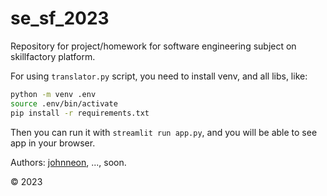 # se_sf_2023

Repository for project/homework for software engineering subject on skillfactory platform.

For using `translator.py` script, you need to install venv, and all libs, like:
```bash
python -m venv .env
source .env/bin/activate
pip install -r requirements.txt
```
Then you can run it with `streamlit run app.py`, and you will be able to see app in your browser.

Authors: [johnneon](https://github.com/johnneon), ..., soon.

&copy; 2023